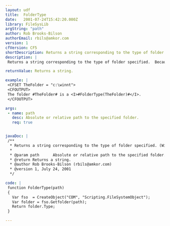 ```yaml
---
layout: udf
title:  FolderType
date:   2001-07-24T15:42:20.000Z
library: FileSysLib
argString: "path"
author: Rob Brooks-Bilson
authorEmail: rbils@amkor.com
version: 1
cfVersion: CF5
shortDescription: Returns a string corresponding to the type of folder specified. (Windows only)
description: |
 Returns a string corresponding to the type of folder specified.  Because this function uses COM, it is only supported in the Windows version of ColdFusion.

returnValue: Returns a string.

example: |
 <CFSET TheFolder = "c:\winnt">
 <CFOUTPUT>
 The folder #TheFolder# is a <I>#FolderType(TheFolder)#</I>.
 </CFOUTPUT>

args:
 - name: path
   desc: Absolute or relative path to the specified folder.
   req: true


javaDoc: |
 /**
  * Returns a string corresponding to the type of folder specified. (Windows only)
  * 
  * @param path      Absolute or relative path to the specified folder. 
  * @return Returns a string. 
  * @author Rob Brooks-Bilson (rbils@amkor.com) 
  * @version 1, July 24, 2001 
  */

code: |
 function FolderType(path)
 {
   Var fso  = CreateObject("COM", "Scripting.FileSystemObject");
   Var folder = fso.Getfolder(path);
   Return folder.Type;
 }

---
```


